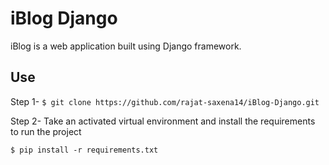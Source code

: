 # iBlog Django

iBlog is a web application built using Django framework.

## Use

Step 1- `$ git clone https://github.com/rajat-saxena14/iBlog-Django.git`

Step 2- Take an activated virtual environment and install the requirements to run the project

`$ pip install -r requirements.txt`